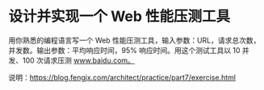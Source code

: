 
# 设计并实现一个 Web 性能压测工具

用你熟悉的编程语言写一个 Web 性能压测工具，输入参数：URL，请求总次数，并发数。输出参数：平均响应时间，95% 响应时间。用这个测试工具以 10 并发、100 次请求压测 www.baidu.com。

说明：<https://blog.fengjx.com/architect/practice/part7/exercise.html>

